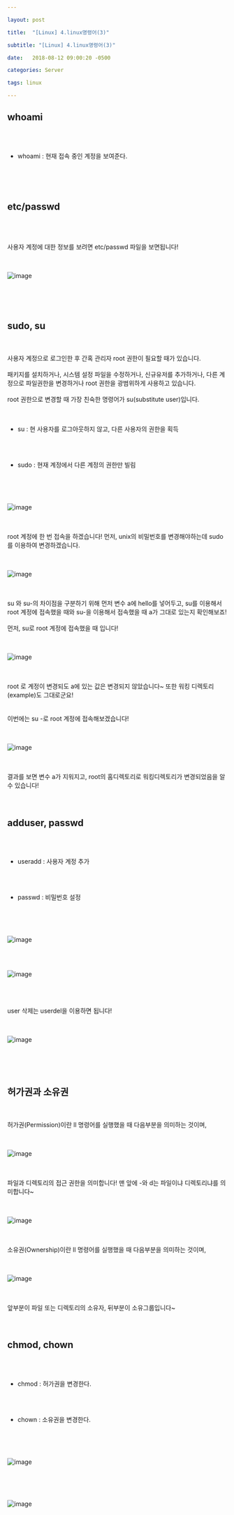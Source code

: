 ```yaml
---

layout: post

title:  "[Linux] 4.linux명령어(3)"

subtitle: "[Linux] 4.linux명령어(3)"

date:   2018-08-12 09:00:20 -0500

categories: Server

tags: linux

---
```


## whoami

<br>
<br>

- whoami : 현재 접속 중인 계정을 보여준다.

<br>
<br>
<br>

## etc/passwd

<br>
<br>
<br>
사용자 계정에 대한 정보를 보려면 etc/passwd 파일을 보면됩니다!
<br>
<br>
<br>

![image](/image/linux_image/linux24.png)

<br>
<br>
<br>

## sudo, su

<br>
<br>
사용자 계정으로 로그인한 후 간혹 관리자 root 권한이 필요할 때가 있습니다.
<br>
<br>
패키지를 설치하거나, 시스템 설정 파일을 수정하거나, 신규유저를 추가하거나, 다른 계정으로 파일권한을 변경하거나 root 권한을 광범위하게 사용하고 있습니다.
<br>
<br>
root 권한으로 변경할 때 가장 친숙한 명령어가 su(substitute user)입니다.
<br>
<br>
<br>

- su : 현 사용자를 로그아웃하지 않고, 다른 사용자의 권한을 획득

<br>
<br>

- sudo : 현재 계정에서 다른 계정의 권한만 빌림

<br>
<br>
<br>

![image](/image/linux_image/linux25.png)

<br>
<br>
root 계정에 한 번 접속을 하겠습니다! 먼저, unix의 비밀번호를 변경해야하는데 sudo를 이용하여 변경하겠습니다.
<br>
<br>
<br>

![image](/image/linux_image/linux26.png)

<br>
<br>
su 와 su-의 차이점을 구분하기 위해 먼저 변수 a에 hello를 넣어두고, su를 이용해서 root 계정에 접속했을 때와 su-을 이용해서 접속했을 때 a가 그대로 있는지 확인해보죠!
<br>
<br>
먼저, su로 root 계정에 접속했을 때 입니다!
<br>
<br>
<br>

![image](/image/linux_image/linux27.png)

<br>
<br>
root 로 계정이 변경되도 a에 있는 값은 변경되지 않았습니다~ 또한 워킹 디렉토리(example)도 그대로군요!
<br>
<br>
<br>
이번에는 su -로 root 계정에 접속해보겠습니다!
<br>
<br>
<br>

![image](/image/linux_image/linux28.png)

<br>
<br>
결과를 보면 변수 a가 지워지고, root의 홈디렉토리로 워킹디렉토리가 변경되었음을 알 수 있습니다! 

<br>
<br>
<br>

## adduser, passwd

<br>
<br>

- useradd : 사용자 계정 추가

<br>
<br>

- passwd : 비밀번호 설정

<br>
<br>
<br>

![image](/image/linux_image/linux29.png)

<br>
<br>

![image](/image/linux_image/linux30.png)

<br>
<br>
<br>
user 삭제는 userdel을 이용하면 됩니다!
<br>
<br>
<br>

![image](/image/linux_image/linux31.png)

<br>
<br>
<br>

## 허가권과 소유권

<br>
<br>
허가권(Permission)이란 ll 명령어를 실행했을 때 다음부분을 의미하는 것이며,
<br>
<br>
<br>

![image](/image/linux_image/linux32.png)

<br>
<br>
파일과 디렉토리의 접근 권한을 의미합니다! 맨 앞에 -와 d는 파일이냐 디렉토리냐를 의미합니다~
<br>
<br>
<br>

![image](/image/linux_image/linux33.png)

<br>
<br>
소유권(Ownership)이란 ll 명령어를 실행했을 때 다음부분을 의미하는 것이며,
<br>
<br>
<br>

![image](/image/linux_image/linux34.png)

<br>
<br>
앞부분이 파일 또는 디렉토리의 소유자, 뒤부분이 소유그룹입니다~
<br>
<br>
<br>

## chmod, chown

<br>
<br>

- chmod : 허가권을 변경한다.

<br>
<br>

- chown : 소유권을 변경한다.

<br>
<br>
<br>

![image](/image/linux_image/linux35.png)

<br>
<br>
<br>

![image](/image/linux_image/linux36.png)



